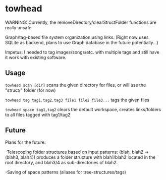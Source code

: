 towhead
=======

WARNING: Currently, the removeDirectory/clearStructFolder functions are really unsafe

Graph/tag-based file system organization using links. (Right now uses SQLite as backend, plans to use Graph database in the future potentially...)

Impetus:  I needed to tag images/songs/etc. with multiple tags and still have it work with existing software.

Usage
-----

`towhead scan [dir]` scans the given directory for files, or will use the "struct/" folder (for now)

`towhead tag tag1,tag2,tag3 file1 file2 file3...` tags the given files

`towhead space tag1,tag2` clears the default workspace, creates links/folders to all files tagged with tag1/tag2


Future
------

Plans for the future:

-Telescoping folder structures based on input patterns: (blah, blah2 -> (blah3, blah4)) produces a folder structure with blah1/blah2 located in the root directory, and blah3/4 as sub-directories of blah2.

-Saving of space patterns (aliases for tree-structures/tags)
